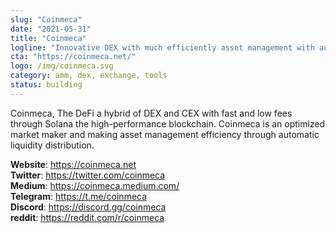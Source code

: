 ```yaml
---
slug: "Coinmeca"
date: "2021-05-31"
title: "Coinmeca"
logline: "Innovative DEX with much efficiently asset management with automated liquidity distribution based on AMM."
cta: "https://coinmeca.net/"
logo: /img/coinmeca.svg
category: amm, dex, exchange, tools
status: building
---
```


Coinmeca, The DeFi a hybrid of DEX and CEX with fast and low fees through Solana the high-performance blockchain. Coinmeca is an optimized market maker and making asset management efficiency through automatic liquidity distribution. 

<b>Website</b>: https://coinmeca.net </br>
<b>Twitter</b>: https://twitter.com/coinmeca </br>
<b>Medium</b>: https://coinmeca.medium.com/ </br>
<b>Telegram</b>: https://t.me/coinmeca </br>
<b>Discord</b>: https://discord.gg/coinmeca </br>
<b>reddit</b>: https://reddit.com/r/coinmeca </br>
